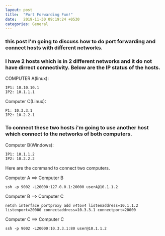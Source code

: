 ```yaml
---
layout: post
title:  "Port Forwarding Fun!"
date:   2019-11-30 09:19:24 +0530
categories: General
---
```


### this post I'm going to discuss how to do port forwarding and connect hosts with different networks.

### I have 2 hosts which is in 2 different networks and it do not have dirrect connectivity. Below are the IP status of the hosts.

COMPUTER A(linux):
```
IP1: 10.10.10.1
IP2: 10.1.1.1
```
Computer C(Linux):
```
P1: 10.3.3.1
IP2: 10.2.2.1
```
### To connect these two hosts i'm going to use another host which connect to the networks of both computers.

Computer B(Windows):
```
IP1: 10.1.1.2
IP2: 10.2.2.2
```
Here are the command to connect two computers.

Computer A ==> Computer B
```
ssh -p 9002 -L20000:127.0.0.1:20000 userA@10.1.1.2
```
Computer B ==> Computer C
```
netsh interface portproxy add v4tov4 listenaddress=10.1.1.2 listenport=20000 connectaddress=10.3.3.1 connectport=20000
```
Computer C ==> Computer C
```
ssh -p 9002 -L20000:10.3.3.1:80 user@10.1.1.2
```
